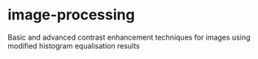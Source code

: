 # image-processing
Basic and advanced contrast enhancement techniques for images using modified histogram equalisation results
